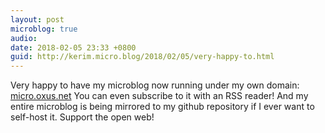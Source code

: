 ```yaml
---
layout: post
microblog: true
audio: 
date: 2018-02-05 23:33 +0800
guid: http://kerim.micro.blog/2018/02/05/very-happy-to.html
---
```

Very happy to have my microblog now running under my own domain: [micro.oxus.net](https://micro.oxus.net) You can even subscribe to it with an RSS reader! And my entire microblog is being mirrored to my github repository if I ever want to self-host it. Support the open web!
